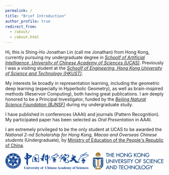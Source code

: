```yaml
---
permalink: /
title: "Brief Introduction"
author_profile: true
redirect_from: 
  - /about/
  - /about.html
---
```


Hi, this is Shing-Ho Jonathan Lin (call me Jonathan) from Hong Kong, currently pursuing my undergraduate degree in [*Schoolf of Artificial Intelligence, University of Chinese Academy of Sciences (UCAS)*](https://ucas.ac.cn). 
Previously I was a visiting student at the [*Schoolf of Engineering, Hong Kong University of Science and Technology (HKUST)*](https://seng.hkust.edu.hk/).

My interests lie broadly in representation learning, including the geometric deep learning (especially in Hyperbolic Geometry), as well as brain-inspired methods (Reservoir Computing), both having great publications. 
I am deeply honored to be a Principal Investigator, funded by the [*Beijing Natural Science Foundation (BJNSF)*](https://nsf.kw.beijing.gov.cn/bjnsfweb/) during my undergraduate study.

I have published in conferences (AAAI) and journals (Pattern Recognition). 
My participated paper has been selected as *Oral Presentation* in AAAI. 

I am extremely privileged to be the only student at UCAS to be awarded the *National 2-nd Scholarship for Hong Kong, Macao and Overseas Chinese students* (Undergraduate), by [Ministry of Education of the People's Republic of China](https://moe.gov.cn).

![university](../images/logo.png)
